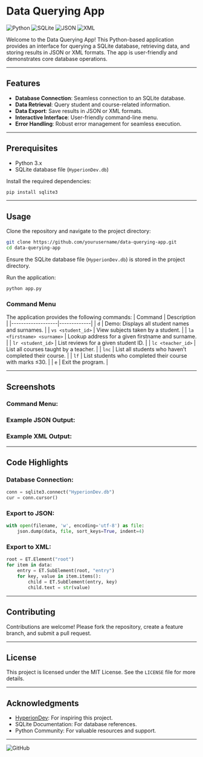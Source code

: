 # Data Querying App

![Python](https://img.shields.io/badge/Python-3.x-blue?logo=python&logoColor=white)
![SQLite](https://img.shields.io/badge/SQLite-Database-blue?logo=sqlite&logoColor=white)
![JSON](https://img.shields.io/badge/JSON-Data-orange?logo=json&logoColor=white)
![XML](https://img.shields.io/badge/XML-Data-red?logo=xml&logoColor=white)

Welcome to the Data Querying App! This Python-based application provides an interface for querying a SQLite database, retrieving data, and storing results in JSON or XML formats. The app is user-friendly and demonstrates core database operations.

---

## Features
- **Database Connection**: Seamless connection to an SQLite database.
- **Data Retrieval**: Query student and course-related information.
- **Data Export**: Save results in JSON or XML formats.
- **Interactive Interface**: User-friendly command-line menu.
- **Error Handling**: Robust error management for seamless execution.

---

## Prerequisites
- Python 3.x
- SQLite database file (`HyperionDev.db`)

Install the required dependencies:
```bash
pip install sqlite3
```

---

## Usage
Clone the repository and navigate to the project directory:
```bash
git clone https://github.com/yourusername/data-querying-app.git
cd data-querying-app
```
Ensure the SQLite database file (`HyperionDev.db`) is stored in the project directory.

Run the application:
```bash
python app.py
```

### Command Menu
The application provides the following commands:
| Command           | Description |
|-------------------|-------------|
| `d`              | Demo: Displays all student names and surnames. |
| `vs <student_id>` | View subjects taken by a student. |
| `la <firstname> <surname>` | Lookup address for a given firstname and surname. |
| `lr <student_id>` | List reviews for a given student ID. |
| `lc <teacher_id>` | List all courses taught by a teacher. |
| `lnc`            | List all students who haven’t completed their course. |
| `lf`             | List students who completed their course with marks ≤30. |
| `e`              | Exit the program. |

---

## Screenshots
### Command Menu:


### Example JSON Output:


### Example XML Output:


---

## Code Highlights
### Database Connection:
```python
conn = sqlite3.connect("HyperionDev.db")
cur = conn.cursor()
```

### Export to JSON:
```python
with open(filename, 'w', encoding='utf-8') as file:
    json.dump(data, file, sort_keys=True, indent=4)
```

### Export to XML:
```python
root = ET.Element("root")
for item in data:
    entry = ET.SubElement(root, "entry")
    for key, value in item.items():
        child = ET.SubElement(entry, key)
        child.text = str(value)
```

---

## Contributing
Contributions are welcome! Please fork the repository, create a feature branch, and submit a pull request.

---

## License
This project is licensed under the MIT License. See the `LICENSE` file for more details.

---

## Acknowledgments
- [HyperionDev](https://www.hyperiondev.com/): For inspiring this project.
- SQLite Documentation: For database references.
- Python Community: For valuable resources and support.

---

![GitHub](https://img.shields.io/github/stars/yourusername/data-querying-app?style=social)

